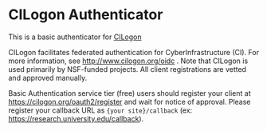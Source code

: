# CILogon Authenticator

This is a basic authenticator for [CILogon](https://cilogon.org)

CILogon facilitates federated authentication for CyberInfrastructure (CI). For more information, see http://www.cilogon.org/oidc . Note that CILogon is used primarily by NSF-funded projects. All client registrations are vetted and approved manually.

Basic Authentication service tier (free) users should register your client at https://cilogon.org/oauth2/register and wait for notice of approval. Please register your callback URL as `{your site}/callback` (ex: https://research.university.edu/callback).
